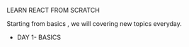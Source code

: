 LEARN REACT FROM SCRATCH 

Starting from basics , we will covering new topics everyday.

* DAY 1- BASICS
